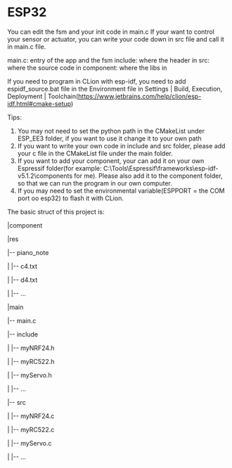 # ESP32

You can edit the fsm and your init code in main.c
If your want to control your sensor or actuator, you can write your code down in src file and call it in main.c file.

main.c: entry of the app and the fsm
include: where the header in
src: where the source code in
component: where the libs in

If you need to program in CLion with esp-idf, you need to add espidf_source.bat file in the Environment file in Settings | Build, Execution, Deployment | Toolchain(https://www.jetbrains.com/help/clion/esp-idf.html#cmake-setup)

Tips:

1. You may not need to set the python path in the CMakeList under ESP_EE3 folder, if you want to use it change it to your own path
2. If you want to write your own code in include and src folder, please add your c file in the CMakeList file under the main folder.
3. If you want to add your component, your can add it on your own Espressif folder(for example: C:\Tools\Espressif\frameworks\esp-idf-v5.1.2\components for me). Please also add it to the component folder, so that we can run the program in our own computer.
4. If you may need to set the environmental variable(ESPPORT = the COM port oo esp32) to flash it with CLion.

The basic struct of this project is:

|component

|res

|-- piano_note

|  |-- c4.txt

|  |-- d4.txt

|  |-- ...

|main

|-- main.c

|-- include

|  |-- myNRF24.h

|  |-- myRC522.h

|  |-- myServo.h

|  |-- ...

|-- src

|  |-- myNRF24.c

|  |-- myRC522.c

|  |-- myServo.c

|  |-- ...